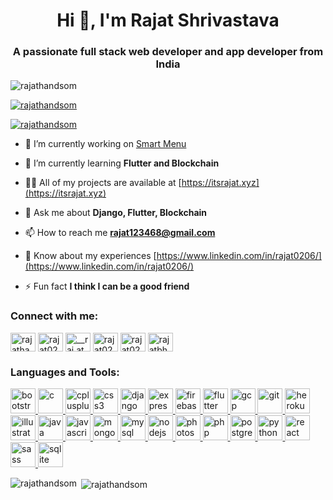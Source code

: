 <h1 align="center">Hi 👋, I'm Rajat Shrivastava</h1>
<h3 align="center">A passionate full stack web developer and app developer from India</h3>

<p align="left"> <img src="https://komarev.com/ghpvc/?username=rajathandsom&label=Profile%20views&color=0e75b6&style=flat" alt="rajathandsom" /> </p>

<p align="left"> <a href="https://github.com/ryo-ma/github-profile-trophy"><img src="https://github-profile-trophy.vercel.app/?username=rajathandsom" alt="rajathandsom" /></a> </p>

<p align="left"> <a href="https://twitter.com/rajathandsom" target="blank"><img src="https://img.shields.io/twitter/follow/rajathandsom?logo=twitter&style=for-the-badge" alt="rajathandsom" /></a> </p>

- 🔭 I’m currently working on [Smart Menu](http://103.212.88.139:8000/)

- 🌱 I’m currently learning **Flutter and Blockchain**

- 👨‍💻 All of my projects are available at [https://itsrajat.xyz](https://itsrajat.xyz)

- 💬 Ask me about **Django, Flutter, Blockchain**

- 📫 How to reach me **rajat123468@gmail.com**

- 📄 Know about my experiences [https://www.linkedin.com/in/rajat0206/](https://www.linkedin.com/in/rajat0206/)

- ⚡ Fun fact **I think I can be a good friend**

<h3 align="left">Connect with me:</h3>
<p align="left">
<a href="https://twitter.com/rajathandsom" target="blank"><img align="center" src="https://cdn.jsdelivr.net/npm/simple-icons@3.0.1/icons/twitter.svg" alt="rajathandsom" height="30" width="40" /></a>
<a href="https://linkedin.com/in/rajat0206" target="blank"><img align="center" src="https://cdn.jsdelivr.net/npm/simple-icons@3.0.1/icons/linkedin.svg" alt="rajat0206" height="30" width="40" /></a>
<a href="https://instagram.com/__raj.at__" target="blank"><img align="center" src="https://cdn.jsdelivr.net/npm/simple-icons@3.0.1/icons/instagram.svg" alt="__raj.at__" height="30" width="40" /></a>
<a href="https://www.codechef.com/users/rajat0206" target="blank"><img align="center" src="https://cdn.jsdelivr.net/npm/simple-icons@3.1.0/icons/codechef.svg" alt="rajat0206" height="30" width="40" /></a>
<a href="https://www.hackerrank.com/rajat0206" target="blank"><img align="center" src="https://cdn.jsdelivr.net/npm/simple-icons@3.0.1/icons/hackerrank.svg" alt="rajat0206" height="30" width="40" /></a>
<a href="https://codeforces.com/profile/rajatbhai" target="blank"><img align="center" src="https://cdn.jsdelivr.net/npm/simple-icons@3.0.1/icons/codeforces.svg" alt="rajatbhai" height="30" width="40" /></a>
</p>

<h3 align="left">Languages and Tools:</h3>
<p align="left"> <a href="https://getbootstrap.com" target="_blank"> <img src="https://devicons.github.io/devicon/devicon.git/icons/bootstrap/bootstrap-plain.svg" alt="bootstrap" width="40" height="40"/> </a> <a href="https://www.cprogramming.com/" target="_blank"> <img src="https://devicons.github.io/devicon/devicon.git/icons/c/c-original.svg" alt="c" width="40" height="40"/> </a> <a href="https://www.w3schools.com/cpp/" target="_blank"> <img src="https://devicons.github.io/devicon/devicon.git/icons/cplusplus/cplusplus-original.svg" alt="cplusplus" width="40" height="40"/> </a> <a href="https://www.w3schools.com/css/" target="_blank"> <img src="https://devicons.github.io/devicon/devicon.git/icons/css3/css3-original-wordmark.svg" alt="css3" width="40" height="40"/> </a> <a href="https://www.djangoproject.com/" target="_blank"> <img src="https://devicons.github.io/devicon/devicon.git/icons/django/django-original.svg" alt="django" width="40" height="40"/> </a> <a href="https://expressjs.com" target="_blank"> <img src="https://devicons.github.io/devicon/devicon.git/icons/express/express-original-wordmark.svg" alt="express" width="40" height="40"/> </a> <a href="https://firebase.google.com/" target="_blank"> <img src="https://www.vectorlogo.zone/logos/firebase/firebase-icon.svg" alt="firebase" width="40" height="40"/> </a> <a href="https://flutter.dev" target="_blank"> <img src="https://www.vectorlogo.zone/logos/flutterio/flutterio-icon.svg" alt="flutter" width="40" height="40"/> </a> <a href="https://cloud.google.com" target="_blank"> <img src="https://www.vectorlogo.zone/logos/google_cloud/google_cloud-icon.svg" alt="gcp" width="40" height="40"/> </a> <a href="https://git-scm.com/" target="_blank"> <img src="https://www.vectorlogo.zone/logos/git-scm/git-scm-icon.svg" alt="git" width="40" height="40"/> </a> <a href="https://heroku.com" target="_blank"> <img src="https://www.vectorlogo.zone/logos/heroku/heroku-icon.svg" alt="heroku" width="40" height="40"/> </a> <a href="https://www.adobe.com/in/products/illustrator.html" target="_blank"> <img src="https://www.vectorlogo.zone/logos/adobe_illustrator/adobe_illustrator-icon.svg" alt="illustrator" width="40" height="40"/> </a> <a href="https://www.java.com" target="_blank"> <img src="https://devicons.github.io/devicon/devicon.git/icons/java/java-original-wordmark.svg" alt="java" width="40" height="40"/> </a> <a href="https://developer.mozilla.org/en-US/docs/Web/JavaScript" target="_blank"> <img src="https://devicons.github.io/devicon/devicon.git/icons/javascript/javascript-original.svg" alt="javascript" width="40" height="40"/> </a> <a href="https://www.mongodb.com/" target="_blank"> <img src="https://devicons.github.io/devicon/devicon.git/icons/mongodb/mongodb-original-wordmark.svg" alt="mongodb" width="40" height="40"/> </a> <a href="https://www.mysql.com/" target="_blank"> <img src="https://devicons.github.io/devicon/devicon.git/icons/mysql/mysql-original-wordmark.svg" alt="mysql" width="40" height="40"/> </a> <a href="https://nodejs.org" target="_blank"> <img src="https://devicons.github.io/devicon/devicon.git/icons/nodejs/nodejs-original-wordmark.svg" alt="nodejs" width="40" height="40"/> </a> <a href="https://www.photoshop.com/en" target="_blank"> <img src="https://devicons.github.io/devicon/devicon.git/icons/photoshop/photoshop-plain.svg" alt="photoshop" width="40" height="40"/> </a> <a href="https://www.php.net" target="_blank"> <img src="https://devicons.github.io/devicon/devicon.git/icons/php/php-original.svg" alt="php" width="40" height="40"/> </a> <a href="https://www.postgresql.org" target="_blank"> <img src="https://devicons.github.io/devicon/devicon.git/icons/postgresql/postgresql-original-wordmark.svg" alt="postgresql" width="40" height="40"/> </a> <a href="https://www.python.org" target="_blank"> <img src="https://devicons.github.io/devicon/devicon.git/icons/python/python-original.svg" alt="python" width="40" height="40"/> </a> <a href="https://reactjs.org/" target="_blank"> <img src="https://devicons.github.io/devicon/devicon.git/icons/react/react-original-wordmark.svg" alt="react" width="40" height="40"/> </a> <a href="https://sass-lang.com" target="_blank"> <img src="https://devicons.github.io/devicon/devicon.git/icons/sass/sass-original.svg" alt="sass" width="40" height="40"/> </a> <a href="https://www.sqlite.org/" target="_blank"> <img src="https://www.vectorlogo.zone/logos/sqlite/sqlite-icon.svg" alt="sqlite" width="40" height="40"/> </a> </p>

<p><img align="left" src="https://github-readme-stats.vercel.app/api/top-langs?username=rajathandsom&show_icons=true&theme=cobalt&hide_border=true&locale=en&layout=compact" alt="rajathandsom" /></p>

<p>&nbsp;<img align="center" src="https://github-readme-stats.vercel.app/api?username=rajathandsom&show_icons=true&theme=cobalt&locale=en" alt="rajathandsom" /></p>
